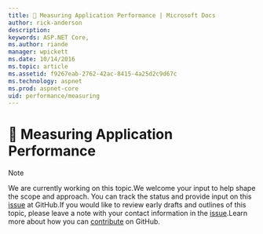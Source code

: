 ```yaml
---
title: 🔧 Measuring Application Performance | Microsoft Docs
author: rick-anderson
description: 
keywords: ASP.NET Core,
ms.author: riande
manager: wpickett
ms.date: 10/14/2016
ms.topic: article
ms.assetid: f9267eab-2762-42ac-8415-4a25d2c9d67c
ms.technology: aspnet
ms.prod: aspnet-core
uid: performance/measuring
---
```

# 🔧 Measuring Application Performance

> [!NOTE]
> We are currently working on this topic.We welcome your input to help shape the scope and approach. You can track the status and provide input on this [issue](https://github.com/aspnet/Docs/issues/100) at GitHub.If you would like to review early drafts and outlines of this topic, please leave a note with your contact information in the [issue](https://github.com/aspnet/Docs/issues/100).Learn more about how you can [contribute](https://github.com/aspnet/Docs/blob/master/CONTRIBUTING.md) on GitHub.

